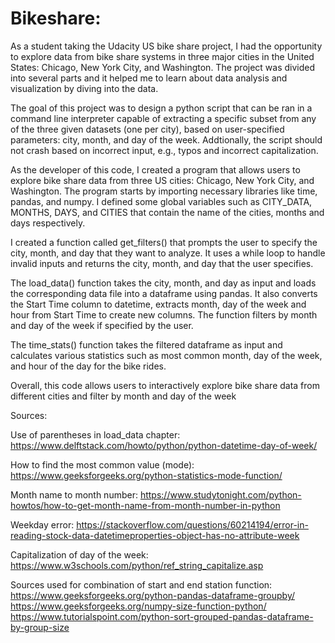 # Bikeshare: 

As a student taking the Udacity US bike share project, I had the opportunity to explore data from bike share systems in three major cities in the United States: Chicago, New York City, and Washington. The project was divided into several parts and it helped me to learn about data analysis and visualization by diving into the data.

The goal of this project was to design a python script that can be ran in a command line interpreter capable of extracting a specific subset from any of the three given datasets (one per city), based on user-specified parameters: city, month, and day of the week. Addtionally, the script should not crash based on incorrect input, e.g., typos and incorrect capitalization.

As the developer of this code, I created a program that allows users to explore bike share data from three US cities: Chicago, New York City, and Washington. The program starts by importing necessary libraries like time, pandas, and numpy. I defined some global variables such as CITY_DATA, MONTHS, DAYS, and CITIES that contain the name of the cities, months and days respectively.

I created a function called get_filters() that prompts the user to specify the city, month, and day that they want to analyze. It uses a while loop to handle invalid inputs and returns the city, month, and day that the user specifies.

The load_data() function takes the city, month, and day as input and loads the corresponding data file into a dataframe using pandas. It also converts the Start Time column to datetime, extracts month, day of the week and hour from Start Time to create new columns. The function filters by month and day of the week if specified by the user.

The time_stats() function takes the filtered dataframe as input and calculates various statistics such as most common month, day of the week, and hour of the day for the bike rides.

Overall, this code allows users to interactively explore bike share data from different cities and filter by month and day of the week

Sources:

Use of parentheses in load_data chapter:
https://www.delftstack.com/howto/python/python-datetime-day-of-week/

How to find the most common value (mode):
https://www.geeksforgeeks.org/python-statistics-mode-function/

Month name to month number:
https://www.studytonight.com/python-howtos/how-to-get-month-name-from-month-number-in-python

Weekday error:
https://stackoverflow.com/questions/60214194/error-in-reading-stock-data-datetimeproperties-object-has-no-attribute-week

Capitalization of day of the week:
https://www.w3schools.com/python/ref_string_capitalize.asp

Sources used for combination of start and end station function:
https://www.geeksforgeeks.org/python-pandas-dataframe-groupby/
https://www.geeksforgeeks.org/numpy-size-function-python/
https://www.tutorialspoint.com/python-sort-grouped-pandas-dataframe-by-group-size
